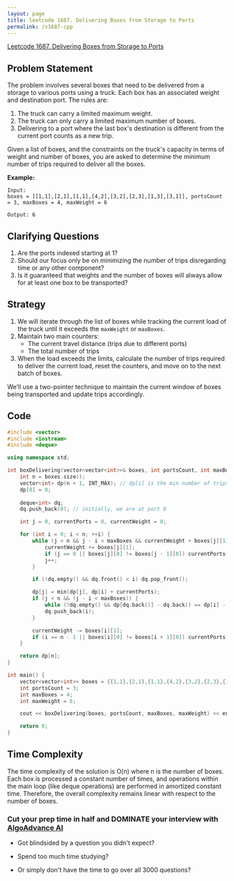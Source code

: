 ```yaml
---
layout: page
title: leetcode 1687. Delivering Boxes from Storage to Ports
permalink: /s1687-cpp
---
```

[Leetcode 1687. Delivering Boxes from Storage to Ports](https://algoadvance.github.io/algoadvance/l1687)
## Problem Statement
The problem involves several boxes that need to be delivered from a storage to various ports using a truck. Each box has an associated weight and destination port. The rules are:
1. The truck can carry a limited maximum weight.
2. The truck can only carry a limited maximum number of boxes.
3. Delivering to a port where the last box's destination is different from the current port counts as a new trip.

Given a list of boxes, and the constraints on the truck's capacity in terms of weight and number of boxes, you are asked to determine the minimum number of trips required to deliver all the boxes.

**Example:**
```
Input:
boxes = [[1,1],[2,1],[1,1],[4,2],[3,2],[2,3],[1,3],[3,1]], portsCount = 3, maxBoxes = 4, maxWeight = 6

Output: 6
```

## Clarifying Questions
1. Are the ports indexed starting at 1?
2. Should our focus only be on minimizing the number of trips disregarding time or any other component?
3. Is it guaranteed that weights and the number of boxes will always allow for at least one box to be transported?

## Strategy
1. We will iterate through the list of boxes while tracking the current load of the truck until it exceeds the `maxWeight` or `maxBoxes`.
2. Maintain two main counters: 
   - The current travel distance (trips due to different ports)
   - The total number of trips
3. When the load exceeds the limits, calculate the number of trips required to deliver the current load, reset the counters, and move on to the next batch of boxes.

We’ll use a two-pointer technique to maintain the current window of boxes being transported and update trips accordingly.

## Code

```cpp
#include <vector>
#include <iostream>
#include <deque>

using namespace std;

int boxDelivering(vector<vector<int>>& boxes, int portsCount, int maxBoxes, int maxWeight) {
    int n = boxes.size();
    vector<int> dp(n + 1, INT_MAX); // dp[i] is the min number of trips to deliver the first i boxes
    dp[0] = 0;
    
    deque<int> dq;
    dq.push_back(0); // initially, we are at port 0

    int j = 0, currentPorts = 0, currentWeight = 0;

    for (int i = 0; i < n; ++i) {
        while (j < n && j - i < maxBoxes && currentWeight + boxes[j][1] <= maxWeight) {
            currentWeight += boxes[j][1];
            if (j == 0 || boxes[j][0] != boxes[j - 1][0]) currentPorts++;
            j++;
        }

        if (!dq.empty() && dq.front() < i) dq.pop_front();

        dp[j] = min(dp[j], dp[i] + currentPorts);
        if (j < n && (j - i < maxBoxes)) {
            while (!dq.empty() && dp[dq.back()] - dq.back() == dp[i] - i) dq.pop_back();
            dq.push_back(i);
        }

        currentWeight -= boxes[i][1];
        if (i == n - 1 || boxes[i][0] != boxes[i + 1][0]) currentPorts--;
    }

    return dp[n];
}

int main() {
    vector<vector<int>> boxes = {{1,1},{2,1},{1,1},{4,2},{3,2},{2,3},{1,3},{3,1}};
    int portsCount = 3;
    int maxBoxes = 4;
    int maxWeight = 6;

    cout << boxDelivering(boxes, portsCount, maxBoxes, maxWeight) << endl;

    return 0;
}
```

## Time Complexity
The time complexity of the solution is O(n) where n is the number of boxes. Each box is processed a constant number of times, and operations within the main loop (like deque operations) are performed in amortized constant time. Therefore, the overall complexity remains linear with respect to the number of boxes.


### Cut your prep time in half and DOMINATE your interview with [AlgoAdvance AI](https://algoAdvance.com)

- Got blindsided by a question you didn't expect?

- Spend too much time studying?

- Or simply don't have the time to go over all 3000 questions?

